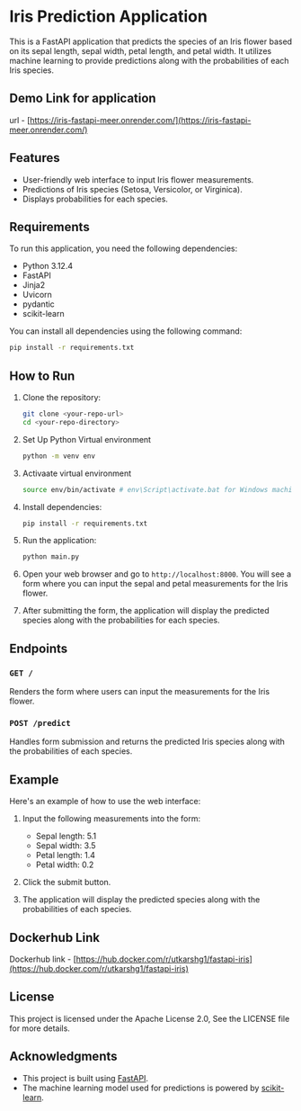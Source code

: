 # Iris Prediction Application

This is a FastAPI application that predicts the species of an Iris flower based on its sepal length, sepal width, petal length, and petal width. It utilizes machine learning to provide predictions along with the probabilities of each Iris species.

## Demo Link for application

url - [https://iris-fastapi-meer.onrender.com/](https://iris-fastapi-meer.onrender.com/)

## Features
- User-friendly web interface to input Iris flower measurements.
- Predictions of Iris species (Setosa, Versicolor, or Virginica).
- Displays probabilities for each species.

## Requirements
To run this application, you need the following dependencies:

- Python 3.12.4 
- FastAPI
- Jinja2
- Uvicorn
- pydantic
- scikit-learn

You can install all dependencies using the following command:

```bash
pip install -r requirements.txt
```

## How to Run
1. Clone the repository:

   ```bash
   git clone <your-repo-url>
   cd <your-repo-directory>
   ```

2. Set Up Python Virtual environment

   ```bash
   python -m venv env
   ```

3. Activaate virtual environment

   ```bash
   source env/bin/activate # env\Script\activate.bat for Windows machine
   ```

4. Install dependencies:

   ```bash
   pip install -r requirements.txt
   ```

5. Run the application:

   ```bash
   python main.py
   ```

6. Open your web browser and go to `http://localhost:8000`. You will see a form where you can input the sepal and petal measurements for the Iris flower.

7. After submitting the form, the application will display the predicted species along with the probabilities for each species.

## Endpoints
### `GET /`
Renders the form where users can input the measurements for the Iris flower.

### `POST /predict`
Handles form submission and returns the predicted Iris species along with the probabilities of each species.

## Example

Here's an example of how to use the web interface:

1. Input the following measurements into the form:
   - Sepal length: 5.1
   - Sepal width: 3.5
   - Petal length: 1.4
   - Petal width: 0.2

2. Click the submit button.

3. The application will display the predicted species along with the probabilities of each species.

## Dockerhub Link

Dockerhub link - [https://hub.docker.com/r/utkarshg1/fastapi-iris](https://hub.docker.com/r/utkarshg1/fastapi-iris)

## License
This project is licensed under the Apache License 2.0, See the LICENSE file for more details.

## Acknowledgments
- This project is built using [FastAPI](https://fastapi.tiangolo.com/).
- The machine learning model used for predictions is powered by [scikit-learn](https://scikit-learn.org/).
